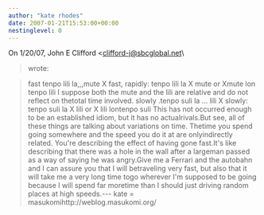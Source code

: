 ```yaml
---
author: "kate rhodes"
date: 2007-01-21T15:53:00+00:00
nestinglevel: 0
---
```

On 1/20/07, John E Clifford <[clifford-j@sbcglobal.net](mailto://clifford-j@sbcglobal.net)\
> wrote:

> 
> fast tenpo lili la,,,mute X fast, rapidly: tenpo lili la X mute or Xmute lon tenpo lili
> I suppose both the mute and the lili are relative and do not reflect on thetotal time involved.
> slowly .tenpo suli la … lili X slowly: tenpo suli la X lili or X lili lontenpo suli
> This has not occurred enough to be an established idiom, but it has no actualrivals.But see, all of these things are talking about variations on time. Thetime you spend going somewhere and the speed you do it at are onlyindirectly related. You're describing the effect of having gone fast.It's like describing that there was a hole in the wall after a largeman passed as a way of saying he was angry.Give me a Ferrari and the autobahn and I can assure you that I will betraveling very fast, but also that it will take me a very long time togo wherever I'm supposed to be going because I will spend far moretime than I should just driving random places at high speeds.---
 kate = masukomihttp://weblog.masukomi.org/